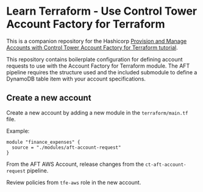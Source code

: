 # Learn Terraform - Use Control Tower Account Factory for Terraform

This is a companion repository for the Hashicorp [Provision and Manage Accounts with
Control Tower Account Factory for Terraform
tutorial](https://developer.hashicorp.com/terraform/tutorials/aws/aws-control-tower-aft).

This repository contains boilerplate configuration for defining account
requests to use with the Account Factory for Terraform module. The AFT pipeline
requires the structure used and the included submodule to define a DynamoDB
table item with your account specifications. 


## Create a new account

Create a new account by adding a new module in the `terraform/main.tf` file.

Example:
```hcl
module "finance_expenses" {
  source = "./modules/aft-account-request"
}
```

From the AFT AWS Account, release changes from the `ct-aft-account-request`
pipeline.

Review policies from `tfe-aws` role in the new account.
